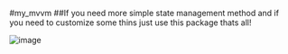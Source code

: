 #my_mvvm
##If you need more simple state management method and if you need to customize some thins just use this package thats all!


![image](https://user-images.githubusercontent.com/59442397/206121699-80bb7b00-06c4-4b99-b121-ee0906ba4ec4.png)


